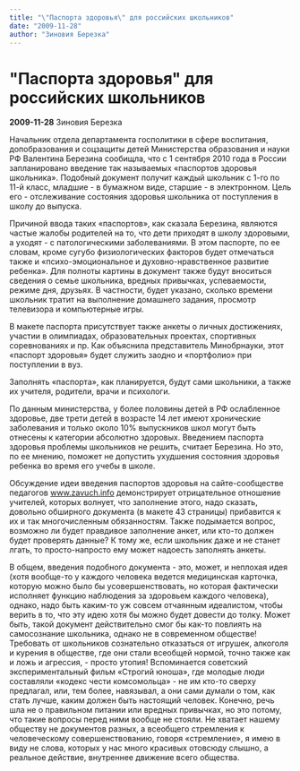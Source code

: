 ```yaml
---
title: "\"Паспорта здоровья\" для российских школьников"
date: "2009-11-28"
author: "Зиновия Березка"
---
```


# "Паспорта здоровья" для российских школьников

**2009-11-28** Зиновия Березка

Начальник отдела департамента госполитики в сфере воспитания, допобразования и соцзащиты детей Министерства образования и науки РФ Валентина Березина сообищла, что с 1 сентября 2010 года в России запланировано введение так называемых «паспортов здоровья школьника». Подобный документ получит каждый школьник с 1-го по 11-й класс, младшие - в бумажном виде, старшие - в электронном. Цель его - отслеживание состояния здоровья школьника от поступления в школу до выпуска.

Причиной ввода таких «паспортов», как сказала Березина, являются частые жалобы родителей на то, что дети приходят в школу здоровыми, а уходят - с патологическими заболеваниями. В этом паспорте, по ее словам,  кроме сугубо физиологических факторов будет отмечаться также и «психо-эмоциональное и духовно-нравственное развитие ребенка». Для полноты картины в документ также будут вноситься сведения о семье школьника,  вредных привычках, успеваемости, режиме дня, друзьях. В частности, будет указано, сколько времени школьник тратит на выполнение домашнего задания, просмотр телевизора и компьютерные игры.

В макете паспорта присутствует также анкеты о личных достижениях, участии в олимпиадах, образовательных проектах, спортивных соревнованиях и пр. Как объяснила представитель Минобрнауки, этот «паспорт здоровья» будет служить заодно и «портфолио» при поступлении в вуз.

Заполнять «паспорта», как планируется, будут сами школьники, а также их учителя, родители, врачи и психологи.

По данным министерства, у более половины детей в РФ ослабленное здоровье, две трети детей в возрасте 14 лет имеют хронические заболевания и только около 10% выпускников школ могут быть отнесены к категории абсолютно здоровых. Введением паспорта здоровья проблемы школьников не решить, считает Березина. Но это, по ее мнению, поможет не допустить ухудшения состояния здоровья ребенка во время его учебы в школе.

Обсуждение идеи введения паспортов здоровья на сайте-сообществе педагогов www.zavuch.info демонстрирует отрицательное отношение учителей, которых волнует, что заполнение этого, надо сказать, довольно обширного документа (в макете 43 страницы) прибавится к их и так многочисленным обязанностям. Также подымается вопрос, возможно ли будет правдивое заполнение анкет, или кто-то должен будет проверять данные? К тому же, если школьник даже и не станет лгать, то просто-напросто ему может надоесть заполнять анкеты.

В общем, введения подобного документа - это, может, и неплохая идея (хотя вообще-то у каждого человека ведется медицинская карточка, которую можно было бы усовершенствовать, но которая фактически исполняет функцию наблюдения за здоровьем каждого человека), однако, надо быть каким-то уж совсем отчаянным идеалистом, чтобы верить в то, что эту идею хотя бы можно будет довести до толку. Может быть, такой документ действительно смог бы как-то повлиять на самосознание школьника, однако не в современном обществе! Требовать от школьников сознательно отказаться от игрушек, алкоголя и курения в обществе, где они стали всеобщей нормой, точно также как и ложь и агрессия, - просто утопия! Вспоминается советский экспериментальный фильм «Строгий юноша», где молодые люди составляли «кодекс чести комсомольца» - не им кто-то сверху предлагал, или, тем более, навязывал, а они сами думали о том, как стать лучше, каким должен быть настоящий человек. Конечно, речь шла не о правильном питании или вредных привычках, но это потому, что такие вопросы перед ними вообще не стояли. Не хватает нашему обществу не документов разных, а всеобщего стремления к человеческому совершенствованию, говоря «стремление», я имею в виду не слова, которых у нас много красивых отовсюду слышно, а реальное действие, внутреннее движение всего общества.